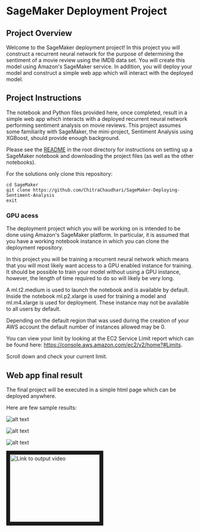 # SageMaker Deployment Project

## Project Overview

Welcome to the SageMaker deployment project! In this project you will construct a recurrent neural network for the purpose of determining the sentiment of a movie review using the IMDB data set. You will create this model using Amazon's SageMaker service. In addition, you will deploy your model and construct a simple web app which will interact with the deployed model.

## Project Instructions

The notebook and Python files provided here, once completed, result in a simple web app which interacts with a deployed recurrent neural network performing sentiment analysis on movie reviews. This project assumes some familiarity with SageMaker, the mini-project, Sentiment Analysis using XGBoost, should provide enough background.

Please see the [README](https://github.com/udacity/sagemaker-deployment/tree/master/README.md) in the root directory for instructions on setting up a SageMaker notebook and downloading the project files (as well as the other notebooks). 

For the solutions only clone this repository:
```
cd SageMaker
git clone https://github.com/ChitraChaudhari/SageMaker-Deploying-Sentiment-Analysis
exit
```
### GPU acess
The deployment project which you will be working on is intended to be done using Amazon's SageMaker platform. In particular, it is assumed that you have a working notebook instance in which you can clone the deployment repository.

In this project you will be training a recurrent neural network which means that you will most likely want access to a GPU enabled instance for training. It should be possible to train your model without using a GPU instance, however, the length of time required to do so will likely be very long.

A ml.t2.medium is used to launch the notebook and is available by default. Inside the notebook ml.p2.xlarge is used for training a model and ml.m4.xlarge is used for deployment. These instance may not be available to all users by default. 

Depending on the default region that was used during the creation of your AWS account the default number of instances allowed may be 0.

You can view your limit by looking at the EC2 Service Limit report which can be found here: https://console.aws.amazon.com/ec2/v2/home?#Limits.

Scroll down and check your current limit.


## Web app final result

The final project will be executed in a simple html page which can be deployed anywhere.

Here are few sample results:

![alt text](https://github.com/ChitraChaudhari/SageMaker-Deploying-Sentiment-Analysis/blob/master/movie%20review1.JPG)

![alt text](https://github.com/ChitraChaudhari/SageMaker-Deploying-Sentiment-Analysis/blob/master/movie%20review2.JPG)

![alt text](https://github.com/ChitraChaudhari/SageMaker-Deploying-Sentiment-Analysis/blob/master/movie%20review3.JPG)

<a href="https://www.youtube.com/watch?v=Oe-cx9FbvS4&feature=youtu.be" target="_blank"><img src="https://www.youtube.com/watch?v=Oe-cx9FbvS4&feature=youtu.be" alt="Link to output video" width="240" height="180" border="10" /></a>
